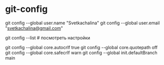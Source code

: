 # git-config

git config --global user.name "Svetkachalina"
git config --global user.email "svetkachalina@gmail.com"

git config --list  # посмотреть настройки

git config --global core.autocrlf true
git config --global core.quotepath off
git config --global core.safecrlf warn
git config --global init.defaultBranch main
